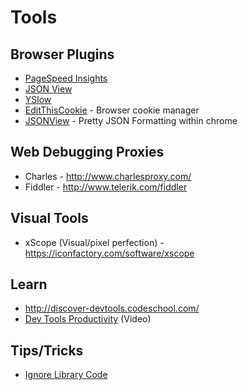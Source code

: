 # Tools


## Browser Plugins
* [PageSpeed Insights](https://chrome.google.com/webstore/detail/pagespeed-insights-by-goo/gplegfbjlmmehdoakndmohflojccocli)
* [JSON View](https://chrome.google.com/webstore/detail/jsonview/chklaanhfefbnpoihckbnefhakgolnmc)
* [YSlow](https://developer.yahoo.com/yslow/)
* [EditThisCookie](https://chrome.google.com/webstore/detail/editthiscookie/fngmhnnpilhplaeedifhccceomclgfbg?hl=en) - Browser cookie manager
* [JSONView](https://chrome.google.com/webstore/detail/jsonview/chklaanhfefbnpoihckbnefhakgolnmc?hl=en) - Pretty JSON Formatting within chrome

## Web Debugging Proxies
* Charles - http://www.charlesproxy.com/
* Fiddler - http://www.telerik.com/fiddler

## Visual Tools
* xScope (Visual/pixel perfection) - https://iconfactory.com/software/xscope

## Learn
* http://discover-devtools.codeschool.com/
* [Dev Tools Productivity](https://www.youtube.com/watch?v=kVSo4buDAEE) (Video)

## Tips/Tricks
* [Ignore Library Code](http://www.divshot.com/blog/tips-and-tricks/ignoring-library-code-while-debugging-in-chrome)
